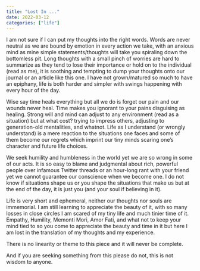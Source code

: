 ```yaml
---
title: "Lost In ..."
date: 2022-03-12
categories: ["life"]
---
```

I am not sure if I can put my thoughts into the right words. Words are never neutral as we are bound by emotion in every action we take, with an anxious mind as mine simple statements/thoughts will take you spiraling down the bottomless pit. Long thoughts with a small pinch of worries are hard to summarize as they tend to lose their importance or hold on to the individual (read as me), it is soothing and tempting to dump your thoughts onto our journal or an article like this one. I have not grown/matured so much to have an epiphany, life is both harder and simpler with swings happening with every hour of the day.

Wise say time heals everything but all we do is forget our pain and our wounds never heal. Time makes you ignorant to your pains disguising as healing. Strong will and mind can adjust to any environment (read as a situation) but at what cost? trying to impress others, adjusting to generation-old mentalities, and whatnot. Life as I understand (or wrongly understand) is a mere reaction to the situations one faces and some of them become our regrets which imprint our tiny minds scaring one’s character and future life choices. 

We seek humility and humbleness in the world yet we are so wrong in some of our acts. It is so easy to blame and judgmental about rich, powerful people over infamous Twitter threads or an hour-long rant with your friend yet we cannot guarantee our conscience when we become one. I do not know if situations shape us or you shape the situations that make us but at the end of the day, it is just you (and your soul if believing in it).

Life is very short and ephemeral, neither our thoughts nor souls are immemorial. I am still learning to appreciate the beauty of it, with so many losses in close circles I am scared of my tiny life and much tinier time of it. Empathy, Humility, Memonti Mori, Amor Fati, and what not to keep your mind tied to so you come to appreciate the beauty and time in it but here I am lost in the translation of my thoughts and my experience.

There is no linearity or theme to this piece and it will never be complete.

And if you are seeking something from this please do not, this is not wisdom to anyone.